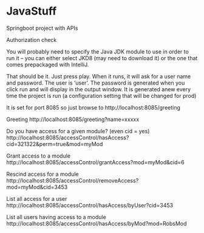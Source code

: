 # JavaStuff
Springboot project with APIs

Authorization check



You will probably need to specify the Java JDK module to use in order to run it – you can either select JKD8 (may need to download it) or the one that comes prepackaged with IntelliJ.

That should be it.  Just press play.
When it runs, it will ask for a user name and password.  The user is ‘user’.
The password is generated when you click run and will display in the output window.
It is generated anew every time the project is run (a configuration setting that will be changed for prod)
 


It is set for port 8085 so just browse to http://localhost:8085/greeting

Greeting
http://localhost:8085/greeting?name=xxxxx

Do you have access for a given module? (even cid = yes)
http://localhost:8085/accessControl/hasAccess?cid=321322&perm=true&mod=myMod

Grant access to a module
http://localhost:8085/accessControl/grantAccess?mod=myMod&cid=6

Rescind access for a module
http://localhost:8085/accessControl/removeAccess?mod=myMod&cid=3453

List all access for a user
http://localhost:8085/accessControl/hasAccess/byUser?cid=3453

List all users having access to a module
http://localhost:8085/accessControl/hasAccess/byMod?mod=RobsMod
